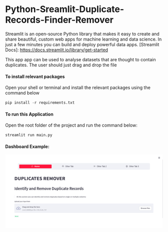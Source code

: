 # Python-Sreamlit-Duplicate-Records-Finder-Remover

Streamlit is an open-source 
Python library that makes it easy to create and share beautiful,
custom web apps for machine learning and data science. In just a few minutes you can build and deploy powerful data apps.
[Streamlit Docs]: https://docs.streamlit.io/library/get-started

This app app can be used to analyse datasets that are thought to contain duplicates. The user should just drag and drop the file

#### To install relevant packages
Open your shell or terminal and install the relevant packages using the command below

```python
pip install -r requirements.txt
```
#### To run this Application
Open the root folder of the project and run the command below:

```python
streamlit run main.py
```

#### Dashboard Example: 
![Dashboard](components/img/image.png "Dup Dashboard")
